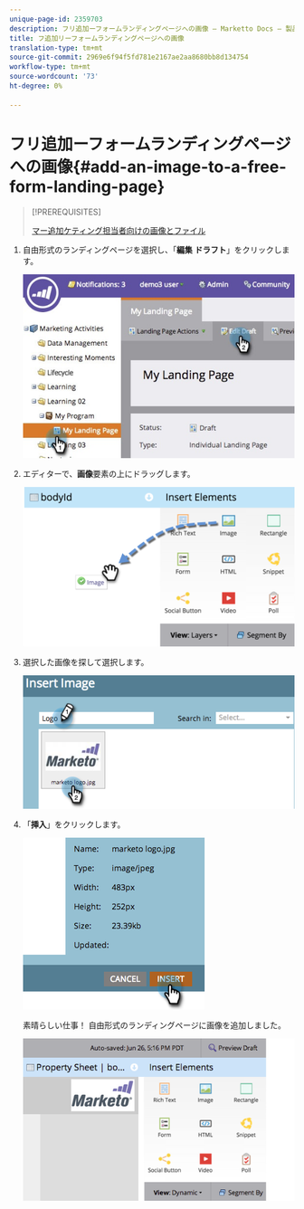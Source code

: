 ```yaml
---
unique-page-id: 2359703
description: フリ追加ーフォームランディングページへの画像 — Marketto Docs — 製品ドキュメント
title: フ追加リーフォームランディングページへの画像
translation-type: tm+mt
source-git-commit: 2969e6f94f5fd781e2167ae2aa8680bb8d134754
workflow-type: tm+mt
source-wordcount: '73'
ht-degree: 0%

---
```



# フリ追加ーフォームランディングページへの画像{#add-an-image-to-a-free-form-landing-page}

>[!PREREQUISITES]
>
>[マー追加ケティング担当者向けの画像とファイル](/help/marketo/product-docs/demand-generation/images-and-files/add-images-and-files-to-marketo.md)

1. 自由形式のランディングページを選択し、「**編集** **ドラフト**」をクリックします。

   ![](assets/landingpageeditdraft.jpg)

1. エディターで、**画像**&#x200B;要素の上にドラッグします。

   ![](assets/image2015-5-21-15-3a38-3a58.png)

1. 選択した画像を探して選択します。

   ![](assets/image2014-9-16-14-3a35-3a59.png)

1. 「**挿入**」をクリックします。

   ![](assets/image2014-9-16-15-3a3-3a48.png)

   素晴らしい仕事！ 自由形式のランディングページに画像を追加しました。

   ![](assets/image2015-5-21-15-3a40-3a11.png)
